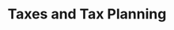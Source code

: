 ---
layout: category
category: taxes-and-tax-planning
title: Taxes and Tax Planning
description: Navigate the complex world of taxes with ease. Learn how to file your taxes, maximize deductions, and reduce your tax liability. Get advice on tax planning, such as retirement contributions and charitable donations. Understand the tax implications of different investments and financial decisions.
permalink: /taxes-and-tax-planning/
---